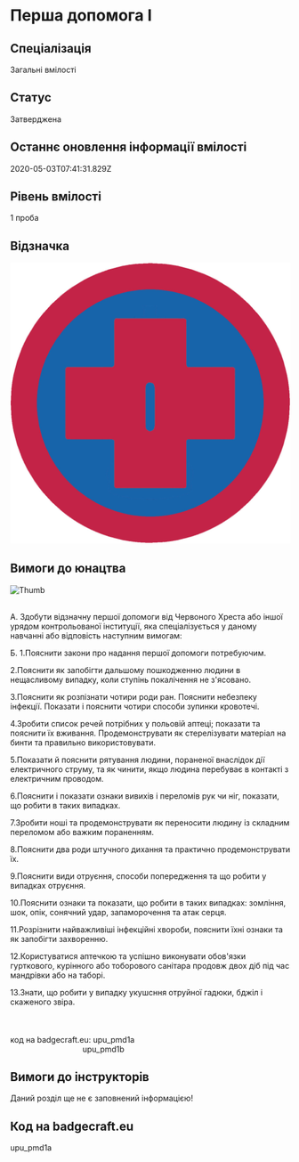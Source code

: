 # Перша допомога І

## Спеціалізація

Загальні вмілості

## Статус

Затверджена

## Останнє оновлення інформації вмілості

2020-05-03T07:41:31.829Z

## Рівень вмілості

1 проба

## Відзначка

![Відзначка](../images/Persha_dopomoha_I/________________.jpg)

## Вимоги до юнацтва

<p><img alt="Thumb                 " src="/uploads/textareas/bootsy/image/146/small_________________.jpg"><br><br></p><p>А. Здобути відзначну першої допомоги від Червоного
Хреста або іншої урядом контрольованої інституції, яка спеціалізується у даному
навчанні або відповість наступним вимогам:</p>

<p>Б. 1.Пояснити закони про надання першої допомоги
потребуючим.</p>

<p>2.Пояснити як запобігти дальшому пошкодженню лю­дини в
нещасливому випадку, коли ступінь покалічення не з'ясовано.</p>

<p>3.Пояснити як розпізнати чотири роди ран. Пояснити
небезпеку інфекції. Показати і пояснити чотири способи зупинки кровотечі.</p>

<p>4.Зробити список речей потрібних у польовій аптеці;
показати та пояснити їх вживання. Продемонструвати як стерелізувати матеріал на
бинти та правильно використовувати.</p>

<p>5.Показати й пояснити рятування людини, пораненої
внаслідок дії електричного струму, та як чинити, якщо людина перебуває в контакті
з електричним проводом.</p>

<p>6.Пояснити і показати ознаки вивихів і переломів рук чи
ніг, показати, що робити в таких випадках.</p>

<p>7.Зробити ноші та продемонструвати як переносити людину
із складним переломом або важким пора­ненням.</p>

<p>8.Пояснити два роди штучного дихання та практично
продемонструвати їх.</p>

<p>9.Пояснити види отруєння, способи попередження та що
робити у випадках отруєння.</p>

<p>10.Пояснити ознаки та показати, що робити в таких
випадках: зомління, шок, опік, сонячний удар, запа­морочення та атак серця.</p>

<p>11.Розрізнити найважливіші інфекційні хвороби, пояснити
їхні ознаки та як запобігти захворенню.</p>

<p>12.Користуватися аптечкою та успішно виконувати
обов'язки гурткового, курінного або тоборового санітара продовж двох діб під
час мандрівки або на таборі. </p>

13.Знати, що робити у випадку
укушсння отруйної гадюки, бджіл і скаженого звіра.<br><br><br><br><span>код на badgecraft.eu: upu_pmd1a<br></span>&nbsp; &nbsp; &nbsp; &nbsp; &nbsp; &nbsp; &nbsp; &nbsp; &nbsp; &nbsp; &nbsp; &nbsp; &nbsp; &nbsp; &nbsp; &nbsp; &nbsp;upu_pmd1b

## Вимоги до інструкторів

Даний розділ ще не є заповнений інформацією!

## Код на badgecraft.eu

upu_pmd1a